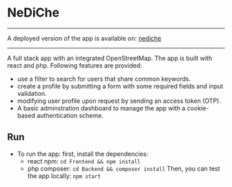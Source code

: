  


# NeDiChe

****
A deployed version of the app is available on: [nediche](https://joyful-frangipane-176370.netlify.app)

****

A full stack app with an integrated OpenStreetMap. The app is built with react and php.
Following features are provided:
* use a filter to search for users that share common keywords.
* create a profile by submitting a form with some required fields and input validation.
* modifying user profile upon request by sending an access token (OTP).
* A basic adminstration dashboard to manage the app with a cookie-based authentication scheme.


## Run
* To run the app: first, install the dependencies:
  * react npm:
   `cd Frontend && npm install`
  * php composer: 
  `cd Backend && composer install`
 Then, you can test the app locally:
 `npm start`
 
